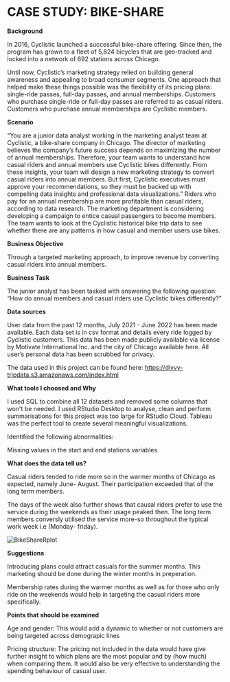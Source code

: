 # CASE STUDY: BIKE-SHARE

**Background**

In 2016, Cyclistic launched a successful bike-share offering. Since then, the program has grown to a fleet of 5,824 bicycles that are geo-tracked and locked into a network of 692 stations across Chicago.

Until now, Cyclistic’s marketing strategy relied on building general awareness and appealing to broad consumer segments. One approach that helped make these things possible was the flexibility of its pricing plans: single-ride passes, full-day passes, and annual memberships. Customers who purchase single-ride or full-day passes are referred to as casual riders. Customers who purchase annual memberships are Cyclistic members.


**Scenario**

“You are a junior data analyst working in the marketing analyst team at Cyclistic, a bike-share company in Chicago. The director of marketing believes the company’s future success depends on maximizing the number of annual memberships. Therefore, your team wants to understand how casual riders and annual members use Cyclistic bikes differently. From these insights, your team will design a new marketing strategy to convert casual riders into annual members.
But first, Cyclistic executives must approve your recommendations, so they must be backed up with compelling data insights and professional data visualizations.”
Riders who pay for an annual membership are more profitable than casual riders, according to data research.
The marketing department is considering developing a campaign to entice casual passengers to become members.
The team wants to look at the Cyclistic historical bike trip data to see whether there are any patterns in how casual and member users use bikes.


**Business Objective**

Through a targeted marketing approach, to improve revenue by converting casual riders into annual members.

**Business Task**

The junior analyst has been tasked with answering the following question:
“How do annual members and casual riders use Cyclistic bikes differently?”

**Data sources**

User data from the past 12 months, July 2021 - June 2022 has been made available. Each data set is in csv format and details every ride logged by Cyclistic customers. This data has been made publicly available via license by Motivate International Inc. and the city of Chicago available here. All user’s personal data has been scrubbed for privacy.

The data used in this project can be found here:
https://divvy-tripdata.s3.amazonaws.com/index.html


**What tools I choosed and Why**

I used SQL to combine all 12 datasets and removed some columns that won't be needed. I used RStudio Desktop to analyse, clean and perform summarisations for this project was too large for RStudio Cloud. Tableau was the perfect tool to create several meaningful visualizations.

Identified the following abnormalities:

Missing values in the start and end stations variables


**What does the data tell us?**

Casual riders tended to ride more so in the warmer months of Chicago as expected, namely June- August. Their participation exceeded that of the long term members.

The days of the week also further shows that causal riders prefer to use the service during the weekends as their usage peaked then. The long term members conversly utilised the service more-so throughout the typical work week i.e (Monday- friday).


![BikeShareRplot](https://user-images.githubusercontent.com/87345933/180338700-1b6030e9-bb63-4385-b299-d19ccf5180d9.jpeg)


**Suggestions**

Introducing plans could attract casuals for the summer months. This marketing should be done during the winter months in preperation.

Membership rates during the warmer months as well as for those who only ride on the weekends would help in targeting the casual riders more specifically.

**Points that should be examined**

Age and gender: This would add a dynamic to whether or not customers are being targeted across demograpic lines

Pricing structure: The pricing not included in the  data would have give further insight to which plans are the most popular and by (how much) when comparing them. It would also be very effective to understanding the spending behaviour of casual user.

